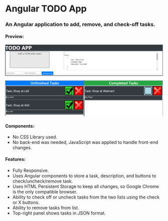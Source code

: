 # Angular TODO App

<h3>An Angular application to add, remove, and check-off tasks.</h3>

<h4>Preview:</h4>

![alt text](https://github.com/tonyshaocs/AngularToDoAPP/blob/master/Example3.png)

<h4>Components:</h4>
<ul>
  <li>No CSS Library used.</li>
  <li>No back-end was needed, JavaScript was applied to handle front-end changes. </li>
</ul>

<h4>Features:</h4>
<ul>  
  <li>Fully Responsive.</li>
  <li>Uses Angular components to store a task, description, and buttons to check/uncheck/remove task.</li>
  <li>Uses HTML Persistent Storage to keep all changes, so Google Chrome is the only compatible browser.</li>
  <li>Ability to check off or uncheck tasks from the two lists using the check or X buttons.</li>
  <li>Ability to remove tasks from list.</li>
  <li>Top-right panel shows tasks in JSON format.</li>
</ul>

